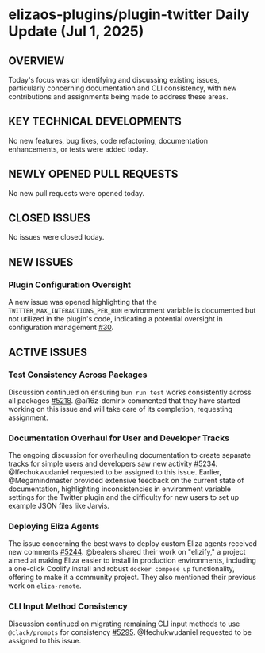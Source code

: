 # elizaos-plugins/plugin-twitter Daily Update (Jul 1, 2025)
## OVERVIEW 
Today's focus was on identifying and discussing existing issues, particularly concerning documentation and CLI consistency, with new contributions and assignments being made to address these areas.

## KEY TECHNICAL DEVELOPMENTS
No new features, bug fixes, code refactoring, documentation enhancements, or tests were added today.

## NEWLY OPENED PULL REQUESTS
No new pull requests were opened today.

## CLOSED ISSUES
No issues were closed today.

## NEW ISSUES
### Plugin Configuration Oversight
A new issue was opened highlighting that the `TWITTER_MAX_INTERACTIONS_PER_RUN` environment variable is documented but not utilized in the plugin's code, indicating a potential oversight in configuration management [#30](https://github.com/elizaos-plugins/plugin-twitter/issues/30).

## ACTIVE ISSUES
### Test Consistency Across Packages
Discussion continued on ensuring `bun run test` works consistently across all packages [#5218](https://github.com/elizaos-plugins/plugin-twitter/issues/5218). @ai16z-demirix commented that they have started working on this issue and will take care of its completion, requesting assignment.

### Documentation Overhaul for User and Developer Tracks
The ongoing discussion for overhauling documentation to create separate tracks for simple users and developers saw new activity [#5234](https://github.com/elizaos-plugins/plugin-twitter/issues/5234). @Ifechukwudaniel requested to be assigned to this issue. Earlier, @Megamindmaster provided extensive feedback on the current state of documentation, highlighting inconsistencies in environment variable settings for the Twitter plugin and the difficulty for new users to set up example JSON files like Jarvis.

### Deploying Eliza Agents
The issue concerning the best ways to deploy custom Eliza agents received new comments [#5244](https://github.com/elizaos-plugins/plugin-twitter/issues/5244). @bealers shared their work on "elizify," a project aimed at making Eliza easier to install in production environments, including a one-click Coolify install and robust `docker compose up` functionality, offering to make it a community project. They also mentioned their previous work on `eliza-remote`.

### CLI Input Method Consistency
Discussion continued on migrating remaining CLI input methods to use `@clack/prompts` for consistency [#5295](https://github.com/elizaos-plugins/plugin-twitter/issues/5295). @Ifechukwudaniel requested to be assigned to this issue.